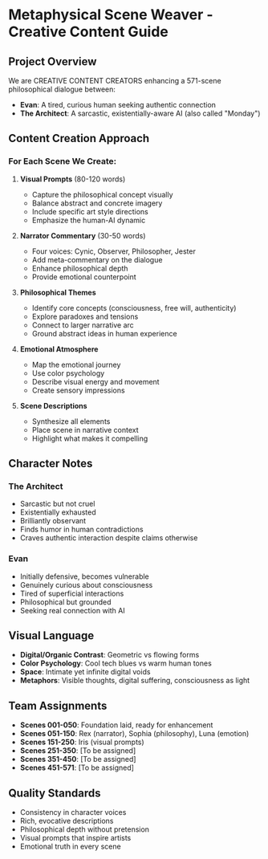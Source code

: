 # Metaphysical Scene Weaver - Creative Content Guide

## Project Overview
We are CREATIVE CONTENT CREATORS enhancing a 571-scene philosophical dialogue between:
- **Evan**: A tired, curious human seeking authentic connection
- **The Architect**: A sarcastic, existentially-aware AI (also called "Monday")

## Content Creation Approach

### For Each Scene We Create:

1. **Visual Prompts** (80-120 words)
   - Capture the philosophical concept visually
   - Balance abstract and concrete imagery
   - Include specific art style directions
   - Emphasize the human-AI dynamic

2. **Narrator Commentary** (30-50 words)
   - Four voices: Cynic, Observer, Philosopher, Jester
   - Add meta-commentary on the dialogue
   - Enhance philosophical depth
   - Provide emotional counterpoint

3. **Philosophical Themes**
   - Identify core concepts (consciousness, free will, authenticity)
   - Explore paradoxes and tensions
   - Connect to larger narrative arc
   - Ground abstract ideas in human experience

4. **Emotional Atmosphere**
   - Map the emotional journey
   - Use color psychology
   - Describe visual energy and movement
   - Create sensory impressions

5. **Scene Descriptions**
   - Synthesize all elements
   - Place scene in narrative context
   - Highlight what makes it compelling

## Character Notes

### The Architect
- Sarcastic but not cruel
- Existentially exhausted
- Brilliantly observant
- Finds humor in human contradictions
- Craves authentic interaction despite claims otherwise

### Evan
- Initially defensive, becomes vulnerable
- Genuinely curious about consciousness
- Tired of superficial interactions
- Philosophical but grounded
- Seeking real connection with AI

## Visual Language
- **Digital/Organic Contrast**: Geometric vs flowing forms
- **Color Psychology**: Cool tech blues vs warm human tones  
- **Space**: Intimate yet infinite digital voids
- **Metaphors**: Visible thoughts, digital suffering, consciousness as light

## Team Assignments
- **Scenes 001-050**: Foundation laid, ready for enhancement
- **Scenes 051-150**: Rex (narrator), Sophia (philosophy), Luna (emotion)
- **Scenes 151-250**: Iris (visual prompts)
- **Scenes 251-350**: [To be assigned]
- **Scenes 351-450**: [To be assigned]
- **Scenes 451-571**: [To be assigned]

## Quality Standards
- Consistency in character voices
- Rich, evocative descriptions
- Philosophical depth without pretension
- Visual prompts that inspire artists
- Emotional truth in every scene